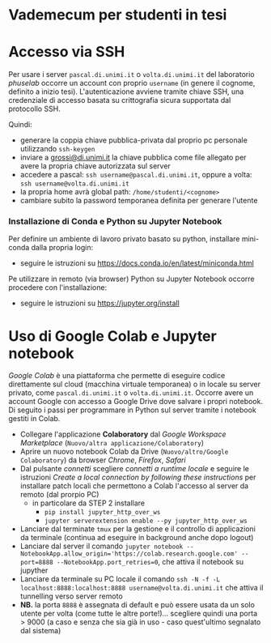 #  Vademecum per studenti in tesi

# Accesso via SSH
Per usare i server `pascal.di.unimi.it` o `volta.di.unimi.it` del laboratorio _phuselab_ 
occorre un account con proprio `username` (in genere il cognome, definito a inizio tesi). 
L'autenticazione avviene tramite chiave SSH, una credenziale di accesso basata su crittografia sicura supportata dal protocollo SSH. 

Quindi:

- generare la coppia chiave pubblica-privata dal proprio pc personale utilizzando `ssh-keygen`
- inviare a grossi@di.unimi.it la chiave pubblica come file allegato per avere la propria chiave autorizzata sul server
- accedere a pascal: `ssh username@pascal.di.unimi.it`, oppure a volta: `ssh username@volta.di.unimi.it`
- la propria home avrà global path: `/home/studenti/<cognome>`
- cambiare subito la password temporanea definita per generare l'utente


### Installazione di Conda e Python su Jupyter Notebook
Per definire un ambiente di lavoro privato basato su python, installare mini-conda dalla propria login:
- seguire le istruzioni su https://docs.conda.io/en/latest/miniconda.html

Pe utilizzare in remoto (via browser) Python su Jupyter Notebook occorre procedere con l'installazione:
- seguire le istruzioni su https://jupyter.org/install


# Uso di Google Colab e Jupyter notebook
_Google Colab_ è una piattaforma che permette di eseguire codice direttamente sul cloud (macchina virtuale temporanea) 
 o in locale su server privato, come `pascal.di.unimi.it` o `volta.di.unimi.it`. Occorre avere un account Google con 
 accesso a Google Drive dove salvare i propri notebook. Di seguito i passi per programmare in Python sul server tramite i notebook gestiti in Colab.
 
- Collegare l'applicazione __Colaboratory__ dal _Google Workspace Marketplace_ (`Nuovo/altra applicazione/Colaboratory`)
- Aprire un nuovo notebook Colab da Drive (`Nuovo/altro/Google Colaboratory`) da browser _Chrome_, _Firefox_, _Safari_ 
- Dal pulsante _connetti_ scegliere _connetti a runtime locale_ e seguire le istruzioni _Create a local connection by following these instructions_ per installare patch locali che permettono a Colab l'accesso al server da remoto (dal prorpio PC)
  - in particolare da STEP 2 installare 
    - `pip install jupyter_http_over_ws`
    - `jupyter serverextension enable --py jupyter_http_over_ws`
- Lanciare dal terminate `tmux` per la gestione e il controllo di applicazioni da terminale (continua ad eseguire in background anche dopo logout) 
- Lanciare dal server il comando `jupyter notebook --NotebookApp.allow_origin='https://colab.research.google.com' --port=8888 --NotebookApp.port_retries=0`, che attiva il notebook su jupyther 
- Lanciare da terminale su PC locale il comando `ssh -N -f -L localhost:8888:localhost:8888 username@volta.di.unimi.it` che attiva il tunnelling verso server remoto
- __NB.__ la porta `8888` è assegnata di default e può essere usata da un solo utente per volta (come tutte le altre porte!)... scegliere quindi una porta > 9000 (a caso e senza che sia già in uso - caso quest'ultimo segnalato dal sistema)
<!--stackedit_data:
eyJoaXN0b3J5IjpbMzU2NzU2MDQsMTA1NDQ4Njk3MiwtMTg0Mz
U0NTUwMl19
-->